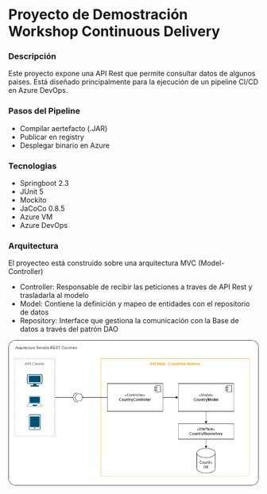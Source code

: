# Proyecto de Demostración Workshop Continuous Delivery 

### Descripción
Este proyecto expone una API Rest que permite consultar datos de algunos paises.
Está diseñado principalmente para la ejecución de un pipeline CI/CD en Azure DevOps. 

### Pasos del Pipeline

- Compilar aertefacto (.JAR)
- Publicar en registry
- Desplegar binario en Azure

### Tecnologias

- Springboot 2.3
- JUnit 5
- Mockito
- JaCoCo 0.8.5
- Azure VM
- Azure DevOps

### Arquitectura
El proyecteo está construido sobre una arquitectura MVC (Model-Controller)

- Controller: Responsable de recibir las peticiones a traves de API Rest y trasladarla al modelo
- Model: Contiene la definición y mapeo de entidades con el repositorio de datos
- Repository: Interface que gestiona la comunicación con la Base de datos a través del patrón DAO 

![Diagrama de Arquitectura](docs/diagrama-arquitectura.drawio.png)


